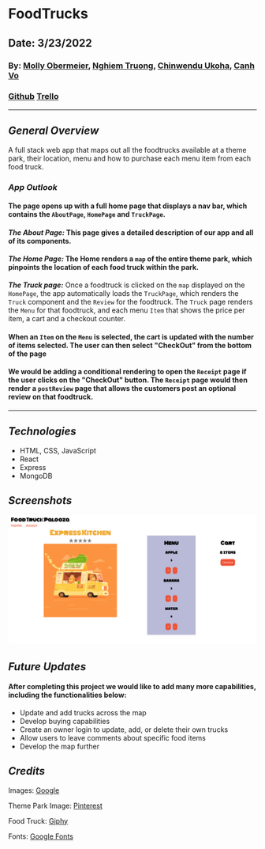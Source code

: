 # FoodTrucks

## Date: 3/23/2022

### By: [Molly Obermeier](https://www.linkedin.com/in/marie-obermeier-6b6b03158/), [Nghiem Truong](https://www.linkedin.com/in/nghiem-v-truong/), [Chinwendu Ukoha](https://www.linkedin.com/in/chinwenduukoha), [Canh Vo](https://www.linkedin.com/in/canh-vo-056122188/)

### [Github](https://github.com/vinhnghiemcr/FoodTrucks) [Trello](https://trello.com/b/WilzloTi/foodtrucks)

---

## **_General Overview_**

A full stack web app that maps out all the foodtrucks available at a theme park, their location, menu and how to purchase each menu item from each food truck.

### **_App Outlook_**

#### The page opens up with a full home page that displays a nav bar, which contains the `AboutPage`, `HomePage` and `TruckPage`.

#### **_The About Page:_** This page gives a detailed description of our app and all of its components.

#### **_The Home Page:_** The Home renders a `map` of the entire theme park, which pinpoints the location of each food truck within the park.

**_The Truck page:_** Once a foodtruck is clicked on the `map` displayed on the `HomePage`, the app automatically loads the `TruckPage`, which renders the `Truck` component and the `Review` for the foodtruck. The `Truck` page renders the `Menu` for that foodtruck, and each menu `Item` that shows the price per item, a cart and a checkout counter.

#### When an `Item` on the `Menu` is selected, the cart is updated with the number of items selected. The user can then select "CheckOut" from the bottom of the page

#### We would be adding a conditional rendering to open the `Receipt` page if the user clicks on the "CheckOut" button. The `Receipt` page would then render a `postReview` page that allows the customers post an optional review on that foodtruck.

---

## **_Technologies_**

- HTML, CSS, JavaScript
- React
- Express
- MongoDB

## **_Screenshots_**

![](../Client/src/assets/exampleImage.png)

## **_Future Updates_**

#### After completing this project we would like to add many more capabilities, including the functionalities below:

- Update and add trucks across the map
- Develop buying capabilities
- Create an owner login to update, add, or delete their own trucks
- Allow users to leave comments about specific food items
- Develop the map further

## **_Credits_**

Images: [Google](https://www.google.com/)

Theme Park Image: [Pinterest](https://www.pinterest.com/pin/741757001137017881/)

Food Truck: [Giphy](https://giphy.com/gifs/food-cartoon-truck-d31vot4Yoy9r8dwY)

Fonts: [Google Fonts](https://fonts.google.com/)
